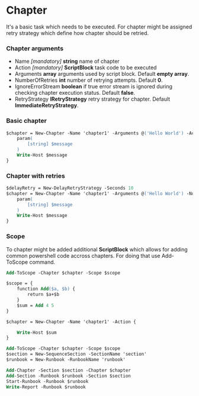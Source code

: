 # Chapter
It's a basic task which needs to be executed. For chapter might be assigned retry strategy which define how chapter should be retried. 

### Chapter arguments
* Name _[mandatory]_ **string** name of chapter
* Action _[mandatory]_ **ScriptBlock**  task code to be executed
* Arguments **array** arguments used by script block. Default **empty array**.
* NumberOfRetries **int** number of retrying attempts. Default **0**.
* IgnoreErrorStream **boolean** if true error stream is ignored during checking chapter execution status. Default **false**.
* RetryStrategy **IRetryStrategy** retry strategy for chapter. Default **ImmediateRetryStrategy**.

### Basic chapter
```ps
$chapter = New-Chapter -Name 'chapter1' -Arguments @('Hello World') -Action {
    param(
        [string] $message
    )
    Write-Host $message
}
```

### Chapter with retries
```ps
$delayRetry = New-DelayRetryStrategy -Seconds 10
$chapter = New-Chapter -Name 'chapter1' -Arguments @('Hello World') -NumberOfRetries 2 -RetryStrategy $delayRetry -Action {
    param(
        [string] $message
    )
    Write-Host $message
}
```

### Scope
To chapter might be added additional **ScriptBlock** which allows for adding common powershell code accross chapters. For doing that use Add-ToScope command.

```ps
Add-ToScope -Chapter $chapter -Scope $scope
```

```ps
$scope = {
    function Add($a, $b) {
        return $a+$b
    }
    $sum = Add 4 5
}

$chapter = New-Chapter -Name 'chapter1' -Action {

    Write-Host $sum
}

Add-ToScope -Chapter $chapter -Scope $scope
$section = New-SequenceSection -SectionName 'section'
$runbook = New-Runbook -RunbookName 'runbook'

Add-Chapter -Section $section -Chapter $chapter
Add-Section -Runbook $runbook -Section $section
Start-Runbook -Runbook $runbook
Write-Report -Runbook $runbook
```